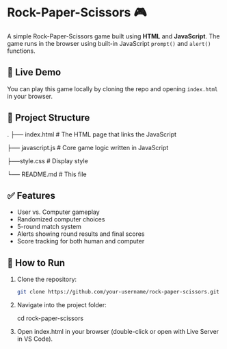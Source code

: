 # Rock-Paper-Scissors 🎮

A simple Rock-Paper-Scissors game built using **HTML** and **JavaScript**. The game runs in the browser using built-in JavaScript `prompt()` and `alert()` functions.

## 🔗 Live Demo

You can play this game locally by cloning the repo and opening `index.html` in your browser.

## 📂 Project Structure
.
├── index.html # The HTML page that links the JavaScript

├── javascript.js # Core game logic written in JavaScript

├──style.css # Display style

└── README.md # This file


## ✅ Features

- User vs. Computer gameplay
- Randomized computer choices
- 5-round match system
- Alerts showing round results and final scores
- Score tracking for both human and computer

## 🚀 How to Run

1. Clone the repository:

   ```bash
   git clone https://github.com/your-username/rock-paper-scissors.git

2. Navigate into the project folder:
   
   cd rock-paper-scissors

3. Open index.html in your browser (double-click or open with Live Server in VS Code).


